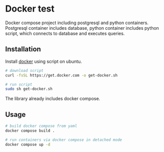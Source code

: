 # Docker test

Docker compose project including postgresql and python containers.<br>Postgresql container includes database, python container includes python script, which connects to database and executes queries.

## Installation

Install [docker](https://docs.docker.com/engine/install/ubuntu/) using script on ubuntu.

```bash
# download script
curl -fsSL https://get.docker.com -o get-docker.sh

# run script
sudo sh get-docker.sh
```

The library already includes docker compose.

## Usage

```bash
# build docker compose from yaml
docker compose build .

# run containers via docker compose in detached mode
docker compose up -d
```
